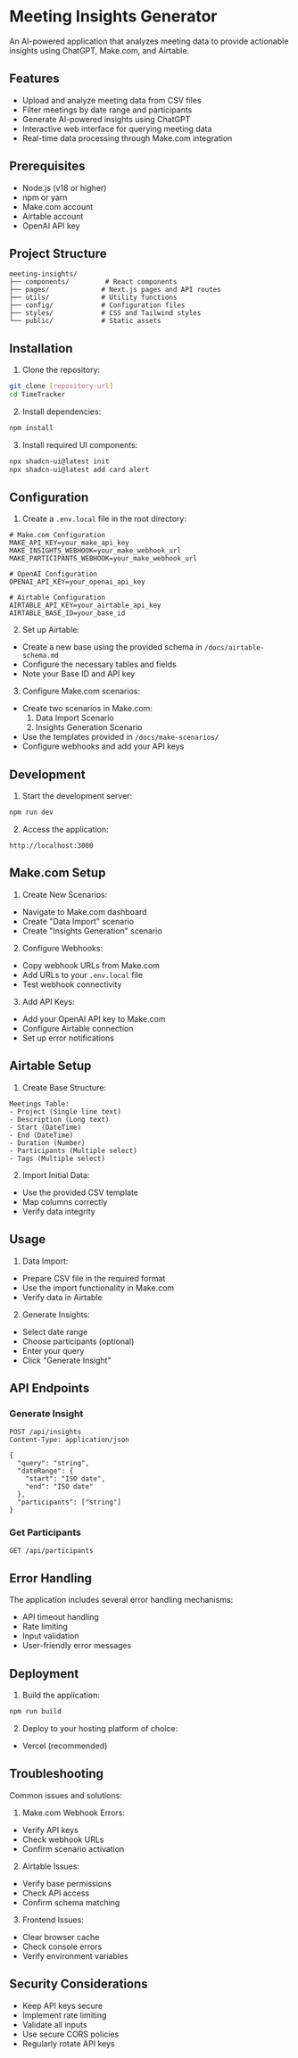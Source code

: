 # Meeting Insights Generator

An AI-powered application that analyzes meeting data to provide actionable insights using ChatGPT, Make.com, and Airtable.

## Features

- Upload and analyze meeting data from CSV files
- Filter meetings by date range and participants
- Generate AI-powered insights using ChatGPT
- Interactive web interface for querying meeting data
- Real-time data processing through Make.com integration

## Prerequisites

- Node.js (v18 or higher)
- npm or yarn
- Make.com account
- Airtable account
- OpenAI API key

## Project Structure

```
meeting-insights/
├── components/         # React components
├── pages/             # Next.js pages and API routes
├── utils/             # Utility functions
├── config/            # Configuration files
├── styles/            # CSS and Tailwind styles
└── public/            # Static assets
```

## Installation

1. Clone the repository:
```bash
git clone [repository-url]
cd TimeTracker
```

2. Install dependencies:
```bash
npm install
```

3. Install required UI components:
```bash
npx shadcn-ui@latest init
npx shadcn-ui@latest add card alert
```

## Configuration

1. Create a `.env.local` file in the root directory:
```env
# Make.com Configuration
MAKE_API_KEY=your_make_api_key
MAKE_INSIGHTS_WEBHOOK=your_make_webhook_url
MAKE_PARTICIPANTS_WEBHOOK=your_make_webhook_url

# OpenAI Configuration
OPENAI_API_KEY=your_openai_api_key

# Airtable Configuration
AIRTABLE_API_KEY=your_airtable_api_key
AIRTABLE_BASE_ID=your_base_id
```

2. Set up Airtable:
- Create a new base using the provided schema in `/docs/airtable-schema.md`
- Configure the necessary tables and fields
- Note your Base ID and API key

3. Configure Make.com scenarios:
- Create two scenarios in Make.com:
  1. Data Import Scenario
  2. Insights Generation Scenario
- Use the templates provided in `/docs/make-scenarios/`
- Configure webhooks and add your API keys

## Development

1. Start the development server:
```bash
npm run dev
```

2. Access the application:
```
http://localhost:3000
```

## Make.com Setup

1. Create New Scenarios:
- Navigate to Make.com dashboard
- Create "Data Import" scenario
- Create "Insights Generation" scenario

2. Configure Webhooks:
- Copy webhook URLs from Make.com
- Add URLs to your `.env.local` file
- Test webhook connectivity

3. Add API Keys:
- Add your OpenAI API key to Make.com
- Configure Airtable connection
- Set up error notifications

## Airtable Setup

1. Create Base Structure:
```
Meetings Table:
- Project (Single line text)
- Description (Long text)
- Start (DateTime)
- End (DateTime)
- Duration (Number)
- Participants (Multiple select)
- Tags (Multiple select)
```

2. Import Initial Data:
- Use the provided CSV template
- Map columns correctly
- Verify data integrity

## Usage

1. Data Import:
- Prepare CSV file in the required format
- Use the import functionality in Make.com
- Verify data in Airtable

2. Generate Insights:
- Select date range
- Choose participants (optional)
- Enter your query
- Click "Generate Insight"

## API Endpoints

### Generate Insight
```http
POST /api/insights
Content-Type: application/json

{
  "query": "string",
  "dateRange": {
    "start": "ISO date",
    "end": "ISO date"
  },
  "participants": ["string"]
}
```

### Get Participants
```http
GET /api/participants
```

## Error Handling

The application includes several error handling mechanisms:
- API timeout handling
- Rate limiting
- Input validation
- User-friendly error messages

## Deployment

1. Build the application:
```bash
npm run build
```

2. Deploy to your hosting platform of choice:
- Vercel (recommended)

## Troubleshooting

Common issues and solutions:

1. Make.com Webhook Errors:
- Verify API keys
- Check webhook URLs
- Confirm scenario activation

2. Airtable Issues:
- Verify base permissions
- Check API access
- Confirm schema matching

3. Frontend Issues:
- Clear browser cache
- Check console errors
- Verify environment variables

## Security Considerations

- Keep API keys secure
- Implement rate limiting
- Validate all inputs
- Use secure CORS policies
- Regularly rotate API keys

